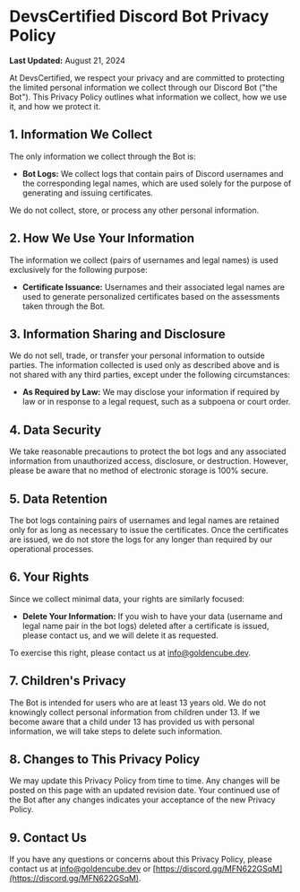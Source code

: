 # **DevsCertified Discord Bot Privacy Policy**

**Last Updated:** August 21, 2024

At DevsCertified, we respect your privacy and are committed to protecting the limited personal information we collect through our Discord Bot ("the Bot"). This Privacy Policy outlines what information we collect, how we use it, and how we protect it.

## 1. **Information We Collect**

The only information we collect through the Bot is:

- **Bot Logs:** We collect logs that contain pairs of Discord usernames and the corresponding legal names, which are used solely for the purpose of generating and issuing certificates.

We do not collect, store, or process any other personal information.

## 2. **How We Use Your Information**

The information we collect (pairs of usernames and legal names) is used exclusively for the following purpose:

- **Certificate Issuance:** Usernames and their associated legal names are used to generate personalized certificates based on the assessments taken through the Bot.

## 3. **Information Sharing and Disclosure**

We do not sell, trade, or transfer your personal information to outside parties. The information collected is used only as described above and is not shared with any third parties, except under the following circumstances:

- **As Required by Law:** We may disclose your information if required by law or in response to a legal request, such as a subpoena or court order.

## 4. **Data Security**

We take reasonable precautions to protect the bot logs and any associated information from unauthorized access, disclosure, or destruction. However, please be aware that no method of electronic storage is 100% secure.

## 5. **Data Retention**

The bot logs containing pairs of usernames and legal names are retained only for as long as necessary to issue the certificates. Once the certificates are issued, we do not store the logs for any longer than required by our operational processes.

## 6. **Your Rights**

Since we collect minimal data, your rights are similarly focused:

- **Delete Your Information:** If you wish to have your data (username and legal name pair in the bot logs) deleted after a certificate is issued, please contact us, and we will delete it as requested.

To exercise this right, please contact us at [info@goldencube.dev](mailto:info@goldencube.dev).

## 7. **Children's Privacy**

The Bot is intended for users who are at least 13 years old. We do not knowingly collect personal information from children under 13. If we become aware that a child under 13 has provided us with personal information, we will take steps to delete such information.

## 8. **Changes to This Privacy Policy**

We may update this Privacy Policy from time to time. Any changes will be posted on this page with an updated revision date. Your continued use of the Bot after any changes indicates your acceptance of the new Privacy Policy.

## 9. **Contact Us**

If you have any questions or concerns about this Privacy Policy, please contact us at [info@goldencube.dev](mailto:info@goldencube.dev) or [https://discord.gg/MFN622GSqM](https://discord.gg/MFN622GSqM).
